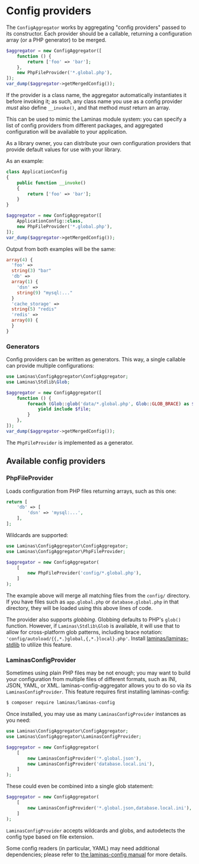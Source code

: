# Config providers

The `ConfigAggregator` works by aggregating "config providers" passed to its
constructor.  Each provider should be a callable, returning a configuration
array (or a PHP generator) to be merged.

```php
$aggregator = new ConfigAggregator([
    function () {
        return ['foo' => 'bar'];
    },
    new PhpFileProvider('*.global.php'),
]);
var_dump($aggregator->getMergedConfig());
```

If the provider is a class name, the aggregator automatically instantiates it
before invoking it; as such, any class name you use as a config provider _must_
also define `__invoke()`, and that method _must_ return an array.

This can be used to mimic the Laminas module system: you can specify a
list of config providers from different packages, and aggregated configuration
will be available to your application.

As a library owner, you can distribute your own configuration providers that
provide default values for use with your library.

As an example:

```php
class ApplicationConfig
{
    public function __invoke()
    {
        return ['foo' => 'bar'];
    }
}

$aggregator = new ConfigAggregator([
    ApplicationConfig::class,
    new PhpFileProvider('*.global.php'),
]);
var_dump($aggregator->getMergedConfig());
```

Output from both examples will be the same:

```php
array(4) {
  'foo' =>
  string(3) "bar"
  'db' =>
  array(1) {
    'dsn' =>
    string(9) "mysql:..."
  }
  'cache_storage' =>
  string(5) "redis"
  'redis' =>
  array(0) {
  }
}
```

### Generators

Config providers can be written as generators. This way, a single callable can
provide multiple configurations:

```php
use Laminas\ConfigAggregator\ConfigAggregator;
use Laminas\Stdlib\Glob;

$aggregator = new ConfigAggregator([
    function () {
        foreach (Glob::glob('data/*.global.php', Glob::GLOB_BRACE) as $file) {
            yield include $file;
        }
    },
]);
var_dump($aggregator->getMergedConfig());
```

The `PhpFileProvider` is implemented as a generator.

## Available config providers

### PhpFileProvider

Loads configuration from PHP files returning arrays, such as this one:

```php
return [
    'db' => [
        'dsn' => 'mysql:...',
    ],
];
```

Wildcards are supported:

```php
use Laminas\ConfigAggregator\ConfigAggregator;
use Laminas\ConfigAggregator\PhpFileProvider;

$aggregator = new ConfigAggregator(
    [
        new PhpFileProvider('config/*.global.php'),
    ]
);
```

The example above will merge all matching files from the `config/` directory. If
you have files such as `app.global.php` or `database.global.php` in that
directory, they will be loaded using this above lines of code.

The provider also supports _globbing_.  Globbing defaults to PHP's `glob()`
function. However, if `Laminas\Stdlib\Glob` is available, it will use that to allow
for cross-platform glob patterns, including brace notation:
`'config/autoload/{{,*.}global,{,*.}local}.php'`. Install
[laminas/laminas-stdlib](https://docs.laminas.dev/laminas-stdlib) to
utilize this feature.

### LaminasConfigProvider

Sometimes using plain PHP files may be not enough; you may want to build your
configuration from multiple files of different formats, such as INI, JSON, YAML,
or XML.  laminas-config-aggregator allows you to do so via its
`LaminasConfigProvider`. This feature requires first installing laminas-config:

```bash
$ composer require laminas/laminas-config
```

Once installed, you may use as many `LaminasConfigProvider` instances as you need:

```php
use Laminas\ConfigAggregator\ConfigAggregator;
use Laminas\ConfigAggregator\LaminasConfigProvider;

$aggregator = new ConfigAggregator(
    [
        new LaminasConfigProvider('*.global.json'),
        new LaminasConfigProvider('database.local.ini'),
    ]
);
```

These could even be combined into a single glob statement:

```php
$aggregator = new ConfigAggregator(
    [
        new LaminasConfigProvider('*.global.json,database.local.ini'),
    ]
);
```

`LaminasConfigProvider` accepts wildcards and globs, and autodetects the config
type based on file extension.

Some config readers (in particular, YAML) may need additional dependencies;
please refer to [the laminas-config manual](https://docs.laminas.dev/laminas-config/reader/)
for more details.
